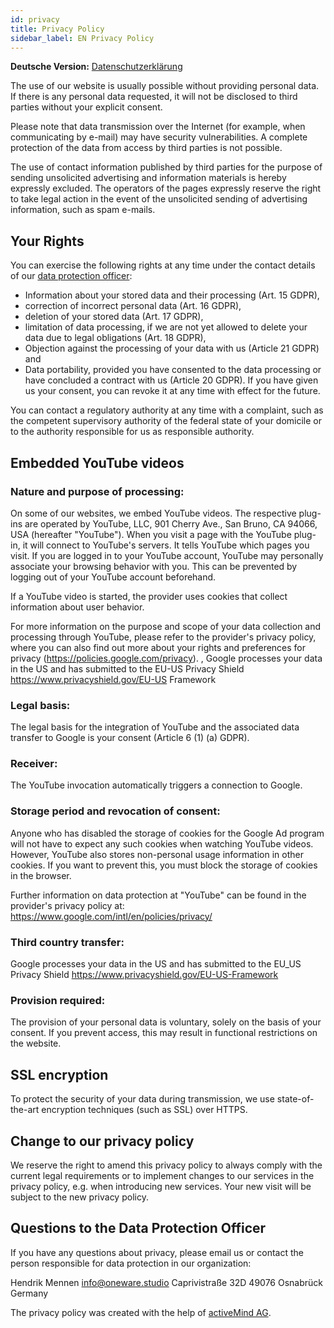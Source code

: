 ```yaml
---
id: privacy
title: Privacy Policy
sidebar_label: EN Privacy Policy
---
```


**Deutsche Version:** [Datenschutzerklärung](/docs/privacy_de)

The use of our website is usually possible without providing personal data. If there is any personal data requested, it will not be disclosed to third parties without your explicit consent.

Please note that data transmission over the Internet (for example, when communicating by e-mail) may have security vulnerabilities. A complete protection of the data from access by third parties is not possible.

The use of contact information published by third parties for the purpose of sending unsolicited advertising and information materials is hereby expressly excluded. The operators of the pages expressly reserve the right to take legal action in the event of the unsolicited sending of advertising information, such as spam e-mails.

## Your Rights
You can exercise the following rights at any time under the contact details of our [data protection officer](#questions-to-the-data-protection-officer):

- Information about your stored data and their processing (Art. 15 GDPR),
- correction of incorrect personal data (Art. 16 GDPR),
- deletion of your stored data (Art. 17 GDPR),
- limitation of data processing, if we are not yet allowed to delete your data due to legal obligations (Art. 18 GDPR),
- Objection against the processing of your data with us (Article 21 GDPR) and
- Data portability, provided you have consented to the data processing or have concluded a contract with us (Article 20 GDPR).
If you have given us your consent, you can revoke it at any time with effect for the future.

You can contact a regulatory authority at any time with a complaint, such as the competent supervisory authority of the federal state of your domicile or to the authority responsible for us as responsible authority.

## Embedded YouTube videos
### Nature and purpose of processing:
On some of our websites, we embed YouTube videos. The respective plug-ins are operated by YouTube, LLC, 901 Cherry Ave., San Bruno, CA 94066, USA (hereafter "YouTube"). When you visit a page with the YouTube plug-in, it will connect to YouTube's servers. It tells YouTube which pages you visit. If you are logged in to your YouTube account, YouTube may personally associate your browsing behavior with you. This can be prevented by logging out of your YouTube account beforehand.

If a YouTube video is started, the provider uses cookies that collect information about user behavior.

For more information on the purpose and scope of your data collection and processing through YouTube, please refer to the provider's privacy policy, where you can also find out more about your rights and preferences for privacy (https://policies.google.com/privacy). , Google processes your data in the US and has submitted to the EU-US Privacy Shield https://www.privacyshield.gov/EU-US Framework

### Legal basis:
The legal basis for the integration of YouTube and the associated data transfer to Google is your consent (Article 6 (1) (a) GDPR).

### Receiver:
The YouTube invocation automatically triggers a connection to Google.

### Storage period and revocation of consent:
Anyone who has disabled the storage of cookies for the Google Ad program will not have to expect any such cookies when watching YouTube videos. However, YouTube also stores non-personal usage information in other cookies. If you want to prevent this, you must block the storage of cookies in the browser.

Further information on data protection at "YouTube" can be found in the provider's privacy policy at: https://www.google.com/intl/en/policies/privacy/

### Third country transfer:
Google processes your data in the US and has submitted to the EU_US Privacy Shield https://www.privacyshield.gov/EU-US-Framework

### Provision required:
The provision of your personal data is voluntary, solely on the basis of your consent. If you prevent access, this may result in functional restrictions on the website.

## SSL encryption
To protect the security of your data during transmission, we use state-of-the-art encryption techniques (such as SSL) over HTTPS.

## Change to our privacy policy
We reserve the right to amend this privacy policy to always comply with the current legal requirements or to implement changes to our services in the privacy policy, e.g. when introducing new services. Your new visit will be subject to the new privacy policy.

## Questions to the Data Protection Officer
If you have any questions about privacy, please email us or contact the person responsible for data protection in our organization:

Hendrik Mennen
info@oneware.studio
Caprivistraße 32D
49076 Osnabrück
Germany

The privacy policy was created with the help of <a href="https://www.activemind.de/datenschutz/generatoren/datenschutzerklaerung" target="_blank">activeMind AG</a>.